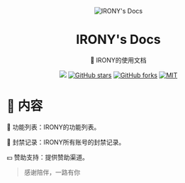 <p align="center">
<img  alt="IRONY's Docs" src="https://fastly.jsdelivr.net/gh/ElainaFanBoy/ElainaFanBoy.github.io/docs/logo.png"/>
</p>

<h1 align="center">
IRONY's Docs
</h1>

<p align="center">
 📖 IRONY的使用文档
</p>

<p align="center">
<a href="http://wpa.qq.com/msgrd?v=3&uin=712111161&site=qq&menu=yes"><img src="https://img.shields.io/badge/Nanako-712111161-red?style=for-the-badge&logo=tencentqq&color=FFADBC" /></a>
<a href="https://github.com/ElainaFanBoy/ElainaFanBoy.github.io" target="__blank"><img alt="GitHub stars" src="https://img.shields.io/github/stars/ElainaFanBoy/ElainaFanBoy.github.io?style=for-the-badge&color=EA5252"></a>
<a href="https://github.com/ElainaFanBoy/ElainaFanBoy.github.io"><img alt="GitHub forks" src="https://img.shields.io/github/forks/ElainaFanBoy/ElainaFanBoy.github.io?style=for-the-badge&color=3A8891"></a>
<a href="https://github.com/ElainaFanBoy/ElainaFanBoy.github.io/blob/main/LICENSE" target="__blank"><img alt="MIT" src="https://img.shields.io/github/license/ElainaFanBoy/IRONY?style=for-the-badge&logo=github&color=609966"></a>


# 📓 内容

📖 功能列表：IRONY的功能列表。

🚫 封禁记录：IRONY所有账号的封禁记录。

💴 赞助支持：提供赞助渠道。


> 感谢陪伴，一路有你
